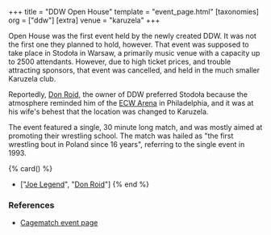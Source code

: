 +++
title = "DDW Open House"
template = "event_page.html"
[taxonomies]
org = ["ddw"]
[extra]
venue = "karuzela"
+++

Open House was the first event held by the newly created DDW. It was not the first one they planned to hold, however. That event was supposed to take place in Stodoła in Warsaw, a primarily music venue with a capacity up to 2500 attendants. However, due to high ticket prices, and trouble attracting sponsors, that event was cancelled, and
held in the much smaller Karuzela club.

Reportedly, [Don Roid](@/w/don-roid.md), the owner of DDW preferred Stodoła because the atmosphere reminded him of the [ECW Arena][ecw-arena] in Philadelphia, and it was at his wife's behest that the location was changed to Karuzela.

The event featured a single, 30 minute long match, and was mostly aimed at promoting their wrestling school. The match was hailed as "the first wrestling bout in Poland since 16 years", referring to the single event in 1993.

{% card() %}
- ["[Joe Legend](@/w/joe-legend.md)", "[Don Roid](@/w/don-roid.md)"]
{% end %}

### References

* [Cagematch event page](https://www.cagematch.net/?id=1&nr=43394)

[ecw-arena]: https://en.wikipedia.org/wiki/2300_Arena
